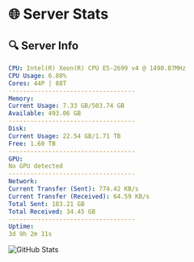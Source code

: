 # 🌐 Server Stats
## 🔍 Server Info
```yaml
CPU: Intel(R) Xeon(R) CPU E5-2699 v4 @ 1490.87MHz
CPU Usage: 6.80%
Cores: 44P | 88T
-----------------------------------
Memory:
Current Usage: 7.33 GB/503.74 GB
Available: 493.06 GB
-----------------------------------
Disk:
Current Usage: 22.54 GB/1.71 TB
Free: 1.60 TB
-----------------------------------
GPU:
No GPU detected
-----------------------------------
Network:
Current Transfer (Sent): 774.42 KB/s
Current Transfer (Received): 64.59 KB/s
Total Sent: 183.21 GB
Total Received: 34.45 GB
-----------------------------------
Uptime:
3d 9h 2m 11s
```
![GitHub Stats](https://img.shields.io/badge/Updated-2025-04-23_02:10:59-blue)